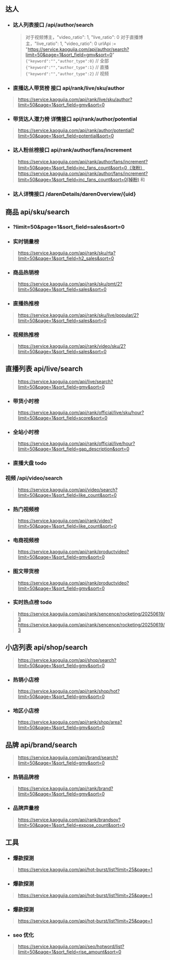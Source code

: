 ## 达人 
- ### 达人列表接口 /api/author/search 
  > 对于视频博主，"video_ratio": 1, "live_ratio": 0
  > 对于直播博主，"live_ratio": 1, "video_ratio": 0
  > urlApi := "https://service.kaogujia.com/api/author/search?limit=50&page=1&sort_field=gmv&sort=0"
  > `{"keyword":"","author_type":0}` // 全部
  > `{"keyword":"","author_type":1}` // 直播
  > `{"keyword":"","author_type":2}`  // 视频 
- ### 直播达人带货榜 接口 api/rank/live/sku/author
> https://service.kaogujia.com/api/rank/live/sku/author?limit=50&page=1&sort_field=gmv&sort=0
- ### 带货达人潜力榜 详情接口 api/rank/author/potential
> https://service.kaogujia.com/api/rank/author/potential?limit=50&page=1&sort_field=potential&sort=0
- ### 达人粉丝榜接口 api/rank/author/fans/increment
> https://service.kaogujia.com/api/rank/author/fans/increment?limit=50&page=1&sort_field=inc_fans_count&sort=0（涨粉）
> https://service.kaogujia.com/api/rank/author/fans/increment?limit=50&page=1&sort_field=inc_fans_count&sort=0(掉粉)  和

- ### 达人详情接口 /darenDetails/darenOverview/{uid}

## 商品 api/sku/search
- ### ?limit=50&page=1&sort_field=sales&sort=0
- ### 实时销量榜
> https://service.kaogujia.com/api/rank/sku/rta?limit=50&page=1&sort_field=h2_sales&sort=0
- ### 商品热销榜
> https://service.kaogujia.com/api/rank/sku/pmt/2?limit=50&page=1&sort_field=sales&sort=0
- ### 直播热推榜
> https://service.kaogujia.com/api/rank/sku/live/popular/2?limit=50&page=1&sort_field=sales&sort=0
- ### 视频热推榜
> https://service.kaogujia.com/api/rank/video/sku/2?limit=50&page=1&sort_field=sales&sort=0

##  直播列表 api/live/search 
> https://service.kaogujia.com/api/live/search?limit=50&page=1&sort_field=gmv&sort=0
- ### 带货小时榜
> https://service.kaogujia.com/api/rank/official/live/sku/hour?limit=50&page=1&sort_field=score&sort=0
- ### 全站小时榜
> https://service.kaogujia.com/api/rank/official/live/hour?limit=50&page=1&sort_field=gap_description&sort=0
- ### 直播大盘 todo

### 视频 /api/video/search
> https://service.kaogujia.com/api/video/search?limit=50&page=1&sort_field=like_count&sort=0
- ### 热门视频榜
> https://service.kaogujia.com/api/rank/video?limit=50&page=1&sort_field=like_count&sort=0
- ### 电商视频榜
> https://service.kaogujia.com/api/rank/productvideo?limit=50&page=1&sort_field=gmv&sort=0
- ### 图文带货榜
> https://service.kaogujia.com/api/rank/productvideo?limit=50&page=1&sort_field=gmv&sort=0
- ### 实时热点榜 todo
> https://service.kaogujia.com/api/rank/sencence/rocketing/20250619/3
> https://service.kaogujia.com/api/rank/sencence/rocketing/20250619/3

## 小店列表 api/shop/search
> https://service.kaogujia.com/api/shop/search?limit=50&page=1&sort_field=gmv&sort=0
- ### 热销小店榜
> https://service.kaogujia.com/api/rank/shop/hot?limit=50&page=1&sort_field=gmv&sort=0
- ### 地区小店榜
> https://service.kaogujia.com/api/rank/shop/area?limit=50&page=1&sort_field=gmv&sort=0

## 品牌 api/brand/search
>https://service.kaogujia.com/api/brand/search?limit=50&page=1&sort_field=gmv&sort=0
- ### 热销品牌榜
> https://service.kaogujia.com/api/rank/brand?limit=50&page=1&sort_field=gmv&sort=0
- ### 品牌声量榜
> https://service.kaogujia.com/api/rank/brandsov?limit=50&page=1&sort_field=expose_count&sort=0

## 工具
- ### 爆款探测
> https://service.kaogujia.com/api/hot-burst/list?limit=25&page=1

- ### 爆款探测
> https://service.kaogujia.com/api/hot-burst/list?limit=25&page=1

- ### 爆款探测
> https://service.kaogujia.com/api/hot-burst/list?limit=25&page=1

- ### seo 优化
> https://service.kaogujia.com/api/seo/hotword/list?limit=50&page=1&sort_field=rise_amount&sort=0
